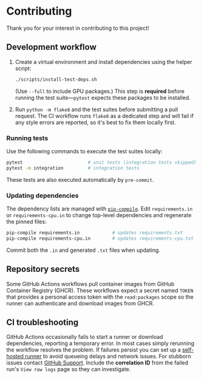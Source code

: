 # Contributing

Thank you for your interest in contributing to this project!

## Development workflow

1. Create a virtual environment and install dependencies using the helper
   script:

    ```bash
    ./scripts/install-test-deps.sh
    ```
   (Use `--full` to include GPU packages.) This step is **required** before
   running the test suite—`pytest` expects these packages to be installed.
2. Run `python -m flake8` and the test suites before submitting a pull request.
   The CI workflow runs `flake8` as a dedicated step and will fail if any style
   errors are reported, so it's best to fix them locally first.

### Running tests

Use the following commands to execute the test suites locally:

```bash
pytest                        # unit tests (integration tests skipped)
pytest -m integration         # integration tests
```

These tests are also executed automatically by `pre-commit`.

### Updating dependencies

The dependency lists are managed with [`pip-compile`](https://github.com/jazzband/pip-tools).
Edit `requirements.in` or `requirements-cpu.in` to change top-level
dependencies and regenerate the pinned files:

```bash
pip-compile requirements.in            # updates requirements.txt
pip-compile requirements-cpu.in        # updates requirements-cpu.txt
```

Commit both the `.in` and generated `.txt` files when updating.

## Repository secrets

Some GitHub Actions workflows pull container images from GitHub Container Registry
(GHCR). These workflows expect a secret named `TOKEN` that provides a personal
access token with the `read:packages` scope so the runner can authenticate and
download images from GHCR.

## CI troubleshooting

GitHub Actions occasionally fails to start a runner or download dependencies, reporting a temporary error. In most cases simply rerunning the workflow resolves the problem. If failures persist you can set up a [self-hosted runner](https://docs.github.com/actions/hosting-your-own-runners) to avoid queueing delays and network issues. For stubborn issues contact [GitHub Support](https://support.github.com/). Include the **correlation ID** from the failed run's `View raw logs` page so they can investigate.
